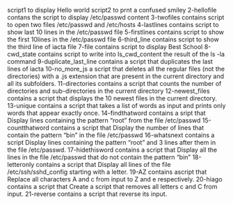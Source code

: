 script1 to display Hello world
script2 to prnt a confused smiley
2-hellofile contans the script to display /etc/passwd content
3-twofiles contains script to open two files /etc/passwd and /etc/hosts
4-lastlines contains script to show last 10 lines in the /etc/passwd file
5-firstlines contains script to show the first 10lines in the /etc/passwd file
6-third_line contains script to show the third line of iacta file
7-file contains script to display Best School
8-cwd_state contains script to write into ls_cwd_content the result of the ls -la command
9-duplicate_last_line contains a script that duplicates the last lines of iacta
10-no_more_js a script that deletes all the regular files (not the directories) with a .js extension that are present in the current directory and all its subfolders.
11-directories contains a script that counts the number of directories and sub-directories in the current directory
12-newest_files contains  a script that displays the 10 newest files in the current directory.
13-unique contains a script that takes a list of words as input and prints only words that appear exactly once.
14-findthatword contains a sript that Display lines containing the pattern “root” from the file /etc/passwd
15-countthatword contains a script that Display the number of lines that contain the pattern “bin” in the file /etc/passwd
16-whatsnext contains a script Display lines containing the pattern “root” and 3 lines after them in the file /etc/passwd.
17-hidethisword contains a script that Display all the lines in the file /etc/passwd that do not contain the pattern “bin”
18-letteronly contains a script that Display all lines of the file /etc/ssh/sshd_config starting with a letter.
19-AZ contains ascript that Replace all characters A and c from input to Z and e respectively.
20-hiago contains a script that Create a script that removes all letters c and C from input.
21-reverse contains a script that reverse its input.
